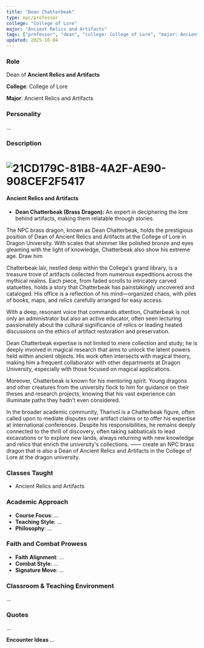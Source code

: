 ```yaml
---
title: "Dean Chatterbeak"
type: npc/professor
college: "College of Lore"
major: "Ancient Relics and Artifacts"
tags: ["professor", "dean", "college: College of Lore", "major: Ancient Relics and Artifacts"]
updated: 2025-10-04
---
```


### Role

Dean of **Ancient Relics and Artifacts**

**College**: College of Lore

**Major**: Ancient Relics and Artifacts


### Personality
...

### Description
# ![21CD179C-81B8-4A2F-AE90-908CEF2F5417](images/21CD179C-81B8-4A2F-AE90-908CEF2F5417.webp)

#### Ancient Relics and Artifacts

- **Dean Chatterbeak (Brass Dragon):** An expert in deciphering the lore behind artifacts, making them relatable through stories.

The NPC brass dragon, known as Dean Chatterbeak, holds the prestigious position of Dean of Ancient Relics and Artifacts at the College of Lore in Dragon University. With scales that shimmer like polished bronze and eyes gleaming with the light of knowledge, Chatterbeak also show his extreme age. Draw him

Chatterbeak lair, nestled deep within the College's grand library, is a treasure trove of artifacts collected from numerous expeditions across the mythical realms. Each piece, from faded scrolls to intricately carved statuettes, holds a story that Chatterbeak has painstakingly uncovered and cataloged. His office is a reflection of his mind—organized chaos, with piles of books, maps, and relics carefully arranged for easy access.

With a deep, resonant voice that commands attention, Chatterbeak is not only an administrator but also an active educator, often seen lecturing passionately about the cultural significance of relics or leading heated discussions on the ethics of artifact restoration and preservation.

Dean Chatterbeak expertise is not limited to mere collection and study; he is deeply involved in magical research that aims to unlock the latent powers held within ancient objects. His work often intersects with magical theory, making him a frequent collaborator with other departments at Dragon University, especially with those focused on magical applications.

Moreover, Chatterbeak is known for his mentoring spirit. Young dragons and other creatures from the university flock to him for guidance on their theses and research projects, knowing that his vast experience can illuminate paths they hadn't even considered.

In the broader academic community, Tharivol is a Chatterbeak figure, often called upon to mediate disputes over artifact claims or to offer his expertise at international conferences. Despite his responsibilities, he remains deeply connected to the thrill of discovery, often taking sabbaticals to lead excavations or to explore new lands, always returning with new knowledge and relics that enrich the university's collections.
——
create an NPC brass dragon that is also a Dean of Ancient Relics and Artifacts in the College of Lore at the dragon university.

### Classes Taught
- Ancient Relics and Artifacts

### Academic Approach
- **Course Focus**: ...
- **Teaching Style**: ...
- **Philosophy**: ...

### Faith and Combat Prowess
- **Faith Alignment**: ...
- **Combat Style**: ...
- **Signature Move**: ...

### Classroom & Teaching Environment
...

### Quotes
...

**Encounter Ideas**
...
